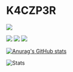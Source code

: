 # K4CZP3R 

![](https://komarev.com/ghpvc/?username=K4CZP3R)

![](https://img.shields.io/endpoint?url=https://wakapi-production-a252.up.railway.app/api/compat/shields/v1/kacper/interval:today&style=flat-square&color=2F855A&label=Today)
![](https://img.shields.io/endpoint?url=https://wakapi-production-a252.up.railway.app/api/compat/shields/v1/kacper/interval:yesterday&style=flat-square&color=2F855A&label=Yesterday)
![](https://img.shields.io/endpoint?url=https://wakapi-production-a252.up.railway.app/api/compat/shields/v1/kacper/interval:7_days&style=flat-square&color=2F855A&label=Last%20week)

[![Anurag's GitHub stats](https://github-readme-stats.vercel.app/api?username=K4CZP3R&theme=dracula)](https://github.com/anuraghazra/github-readme-stats)



![Stats](https://github-readme-stats.vercel.app/api/wakatime?username=kacper&api_domain=wakapi-production-a252.up.railway.app&bg_color=1A202C&title_color=2F855A&icon_color=2F855A&text_color=ffffff&custom_title=Wakapi%20Week%20Stats&layout=compact)
